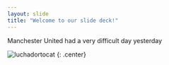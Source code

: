 ```yaml
---
layout: slide
title: "Welcome to our slide deck!"
---
```


Manchester United had a very difficult day yesterday

![luchadortocat](https://octodex.github.com/images/luchadortocat.png)
{: .center}
